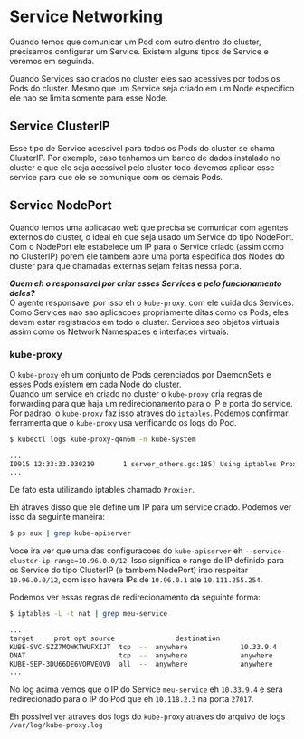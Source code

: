 # Service Networking
Quando temos que comunicar um Pod com outro dentro do cluster, precisamos configurar um Service. Existem alguns tipos de Service e veremos em seguinda.  
  
Quando Services sao criados no cluster eles sao acessives por todos os Pods do cluster. Mesmo que um Service seja criado em um Node especifico ele nao se limita somente para esse Node.

## Service ClusterIP
Esse tipo de Service acessivel para todos os Pods do cluster se chama ClusterIP. Por exemplo, caso tenhamos um banco de dados instalado no cluster e que ele seja acessivel pelo cluster todo devemos aplicar esse service para que ele se comunique com os demais Pods.  
  
## Service NodePort
Quando temos uma aplicacao web que precisa se comunicar com agentes externos do cluster, o ideal eh que seja usado um Service do tipo NodePort.  
Com o NodePort ele estabelece um IP para o Service criado (assim como no ClusterIP) porem ele tambem abre uma porta especifica dos Nodes do cluster para que chamadas externas sejam feitas nessa porta.  
  
**_Quem eh o responsavel por criar esses Services e pelo funcionamento deles?_**  
O agente responsavel por isso eh o `kube-proxy`, com ele cuida dos Services. Como Services nao sao aplicacoes propriamente ditas como os Pods, eles devem estar registrados em todo o cluster. Services sao objetos virtuais assim como os Network Namespaces e interfaces virtuais.  
  
### kube-proxy
O `kube-proxy` eh um conjunto de Pods gerenciados por DaemonSets e esses Pods existem em cada Node do cluster.  
Quando um service eh criado no cluster o `kube-proxy` cria regras de forwarding para que haja um redirecionamento para o IP e porta do service.  
Por padrao, o `kube-proxy` faz isso atraves do `iptables`. Podemos confirmar ferramenta que o `kube-proxy` usa verificando os logs do Pod.  
```sh
$ kubectl logs kube-proxy-q4n6m -n kube-system  

...
I0915 12:33:33.030219       1 server_others.go:185] Using iptables Proxier.
...
```  
De fato esta utilizando iptables chamado `Proxier`.  
  
Eh atraves disso que ele define um IP para um service criado. Podemos ver isso da seguinte maneira:  
```sh
$ ps aux | grep kube-apiserver
```  
Voce ira ver que uma das configuracoes do `kube-apiserver` eh `--service-cluster-ip-range=10.96.0.0/12`. Isso significa o range de IP definido para os Service do tipo ClusterIP (e tambem NodePort) irao respeitar `10.96.0.0/12`, com isso havera IPs de `10.96.0.1` ate `10.111.255.254`.  
  
Podemos ver essas regras de redirecionamento da seguinte forma:  
```sh
$ iptables -L -t nat | grep meu-service

...
target     prot opt source               destination         
KUBE-SVC-SZZ7MOWKTWUFXIJT  tcp  --  anywhere             10.33.9.4             /* meu-namespace/meu-service: cluster IP */ tcp dpt:27017
DNAT                       tcp  --  anywhere             anywhere              /* meu-namespace/meu-service: */ tcp to:10.118.2.3:27017
KUBE-SEP-3DU66DE6VORVEQVD  all  --  anywhere             anywhere              /* meu-namespace/meu-service*/
...
```  
No log acima vemos que o IP do Service `meu-service` eh `10.33.9.4` e sera redirecionado para o IP do Pod que eh `10.118.2.3` na porta `27017`.  

Eh possivel ver atraves dos logs do `kube-proxy` atraves do arquivo de logs `/var/log/kube-proxy.log`  
  
